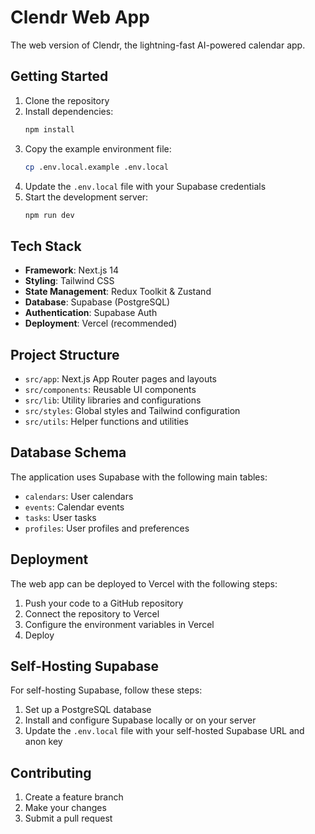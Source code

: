 # Clendr Web App

The web version of Clendr, the lightning-fast AI-powered calendar app.

## Getting Started

1. Clone the repository
2. Install dependencies:
   ```bash
   npm install
   ```
3. Copy the example environment file:
   ```bash
   cp .env.local.example .env.local
   ```
4. Update the `.env.local` file with your Supabase credentials
5. Start the development server:
   ```bash
   npm run dev
   ```

## Tech Stack

- **Framework**: Next.js 14
- **Styling**: Tailwind CSS
- **State Management**: Redux Toolkit & Zustand
- **Database**: Supabase (PostgreSQL)
- **Authentication**: Supabase Auth
- **Deployment**: Vercel (recommended)

## Project Structure

- `src/app`: Next.js App Router pages and layouts
- `src/components`: Reusable UI components
- `src/lib`: Utility libraries and configurations
- `src/styles`: Global styles and Tailwind configuration
- `src/utils`: Helper functions and utilities

## Database Schema

The application uses Supabase with the following main tables:

- `calendars`: User calendars
- `events`: Calendar events
- `tasks`: User tasks
- `profiles`: User profiles and preferences

## Deployment

The web app can be deployed to Vercel with the following steps:

1. Push your code to a GitHub repository
2. Connect the repository to Vercel
3. Configure the environment variables in Vercel
4. Deploy

## Self-Hosting Supabase

For self-hosting Supabase, follow these steps:

1. Set up a PostgreSQL database
2. Install and configure Supabase locally or on your server
3. Update the `.env.local` file with your self-hosted Supabase URL and anon key

## Contributing

1. Create a feature branch
2. Make your changes
3. Submit a pull request 